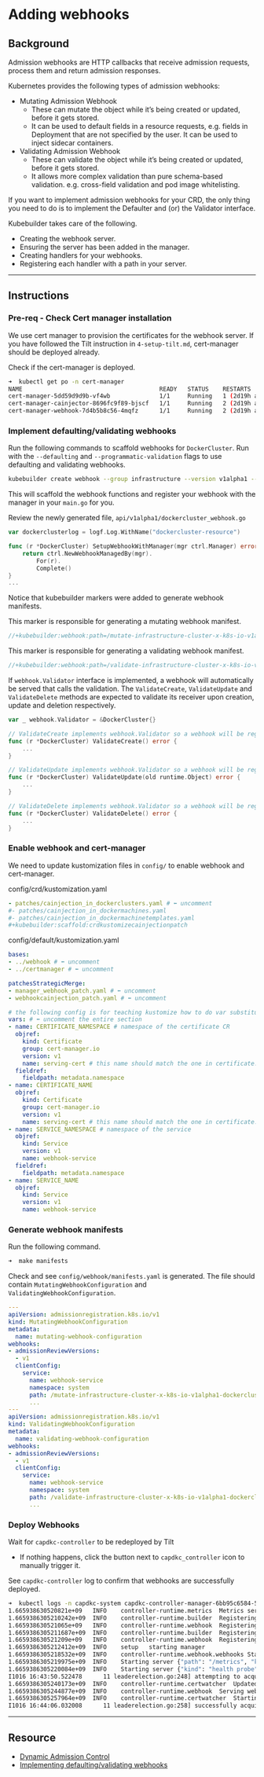 # Adding webhooks

## Background
Admission webhooks are HTTP callbacks that receive admission requests, process them and return admission responses.

Kubernetes provides the following types of admission webhooks:
* Mutating Admission Webhook
  * These can mutate the object while it’s being created or updated, before it gets stored. 
  * It can be used to default fields in a resource requests, e.g. fields in Deployment that are not specified by the user. It can be used to inject sidecar containers.
* Validating Admission Webhook
  * These can validate the object while it’s being created or updated, before it gets stored. 
  * It allows more complex validation than pure schema-based validation. e.g. cross-field validation and pod image whitelisting.

If you want to implement admission webhooks for your CRD, the only thing you need to do is to implement the Defaulter and (or) the Validator interface.

Kubebuilder takes care of the following.
* Creating the webhook server.
* Ensuring the server has been added in the manager.
* Creating handlers for your webhooks.
* Registering each handler with a path in your server.

---
## Instructions
### Pre-req - Check Cert manager installation
We use cert manager to provision the certificates for the webhook server. If you have followed the Tilt instruction in `4-setup-tilt.md`, cert-manager should be deployed already.

Check if the cert-manager is deployed.
```bash
➜  kubectl get po -n cert-manager
NAME                                       READY   STATUS    RESTARTS        AGE
cert-manager-5dd59d9d9b-vf4wb              1/1     Running   1 (2d19h ago)   3d18h
cert-manager-cainjector-8696fc9f89-bjscf   1/1     Running   2 (2d19h ago)   3d18h
cert-manager-webhook-7d4b5b8c56-4mqfz      1/1     Running   2 (2d19h ago)   3d18h
```

### Implement defaulting/validating webhooks
Run the following commands to scaffold webhooks for `DockerCluster`. Run with the `--defaulting` and `--programmatic-validation` flags to use defaulting and validating webhooks.
```bash
kubebuilder create webhook --group infrastructure --version v1alpha1 --kind DockerCluster --defaulting --programmatic-validation
```

This will scaffold the webhook functions and register your webhook with the manager in your `main.go` for you.

Review the newly generated file, `api/v1alpha1/dockercluster_webhook.go`
```go
var dockerclusterlog = logf.Log.WithName("dockercluster-resource")

func (r *DockerCluster) SetupWebhookWithManager(mgr ctrl.Manager) error {
	return ctrl.NewWebhookManagedBy(mgr).
		For(r).
		Complete()
}
...
```

Notice that kubebuilder markers were added to generate webhook manifests.

This marker is responsible for generating a mutating webhook manifest.
```go
//+kubebuilder:webhook:path=/mutate-infrastructure-cluster-x-k8s-io-v1alpha1-dockercluster,mutating=true,failurePolicy=fail,sideEffects=None,groups=infrastructure.cluster.x-k8s.io,resources=dockerclusters,verbs=create;update,versions=v1alpha1,name=mdockercluster.kb.io,admissionReviewVersions=v1
```

This marker is responsible for generating a validating webhook manifest.
```go
//+kubebuilder:webhook:path=/validate-infrastructure-cluster-x-k8s-io-v1alpha1-dockercluster,mutating=false,failurePolicy=fail,sideEffects=None,groups=infrastructure.cluster.x-k8s.io,resources=dockerclusters,verbs=create;update,versions=v1alpha1,name=vdockercluster.kb.io,admissionReviewVersions=v1
```

If `webhook.Validator` interface is implemented, a webhook will automatically be served that calls the validation.
The `ValidateCreate`, `ValidateUpdate` and `ValidateDelete` methods are expected to validate its receiver upon creation, update and deletion respectively. 
```go
var _ webhook.Validator = &DockerCluster{}

// ValidateCreate implements webhook.Validator so a webhook will be registered for the type
func (r *DockerCluster) ValidateCreate() error {
	...
}

// ValidateUpdate implements webhook.Validator so a webhook will be registered for the type
func (r *DockerCluster) ValidateUpdate(old runtime.Object) error {
	...
}

// ValidateDelete implements webhook.Validator so a webhook will be registered for the type
func (r *DockerCluster) ValidateDelete() error {
	...
}
```

### Enable webhook and cert-manager
We need to update kustomization files in `config/` to enable webhook and cert-manager.

config/crd/kustomization.yaml
```yaml
- patches/cainjection_in_dockerclusters.yaml # ⬅️ uncomment
#- patches/cainjection_in_dockermachines.yaml
#- patches/cainjection_in_dockermachinetemplates.yaml
#+kubebuilder:scaffold:crdkustomizecainjectionpatch
```

config/default/kustomization.yaml
```yaml
bases:
- ../webhook # ⬅️ uncomment
- ../certmanager # ⬅️ uncomment

patchesStrategicMerge:
- manager_webhook_patch.yaml # ⬅️ uncomment
- webhookcainjection_patch.yaml # ⬅️ uncomment

# the following config is for teaching kustomize how to do var substitution
vars: # ⬅️ uncomment the entire section
- name: CERTIFICATE_NAMESPACE # namespace of the certificate CR
  objref:
    kind: Certificate
    group: cert-manager.io
    version: v1
    name: serving-cert # this name should match the one in certificate.yaml
  fieldref:
    fieldpath: metadata.namespace
- name: CERTIFICATE_NAME
  objref:
    kind: Certificate
    group: cert-manager.io
    version: v1
    name: serving-cert # this name should match the one in certificate.yaml
- name: SERVICE_NAMESPACE # namespace of the service
  objref:
    kind: Service
    version: v1
    name: webhook-service
  fieldref:
    fieldpath: metadata.namespace
- name: SERVICE_NAME
  objref:
    kind: Service
    version: v1
    name: webhook-service
```

### Generate webhook manifests
Run the following command.
```bash
➜  make manifests
```

Check and see `config/webhook/manifests.yaml` is generated. The file should contain `MutatingWebhookConfiguration` and `ValidatingWebhookConfiguration`.
```yaml
---
apiVersion: admissionregistration.k8s.io/v1
kind: MutatingWebhookConfiguration
metadata:
  name: mutating-webhook-configuration
webhooks:
- admissionReviewVersions:
  - v1
  clientConfig:
    service:
      name: webhook-service
      namespace: system
      path: /mutate-infrastructure-cluster-x-k8s-io-v1alpha1-dockercluster
      ...
---
apiVersion: admissionregistration.k8s.io/v1
kind: ValidatingWebhookConfiguration
metadata:
  name: validating-webhook-configuration
webhooks:
- admissionReviewVersions:
  - v1
  clientConfig:
    service:
      name: webhook-service
      namespace: system
      path: /validate-infrastructure-cluster-x-k8s-io-v1alpha1-dockercluster
      ...
```

### Deploy Webhooks
Wait for `capdkc-controller` to be redeployed by Tilt
* If nothing happens, click the button next to `capdkc_controller` icon to manually trigger it.

See `capdkc-controller` log to confirm that webhooks are successfully deployed.
```bash
➜  kubectl logs -n capdkc-system capdkc-controller-manager-6bb95c6584-5xqmk -f
1.665938630520821e+09	INFO	controller-runtime.metrics	Metrics server is starting to listen	{"addr": ":8080"}
1.6659386305210242e+09	INFO	controller-runtime.builder	Registering a mutating webhook	{"GVK": "infrastructure.cluster.x-k8s.io/v1alpha1, Kind=DockerCluster", "path": "/mutate-infrastructure-cluster-x-k8s-io-v1alpha1-dockercluster"}
1.665938630521065e+09	INFO	controller-runtime.webhook	Registering webhook	{"path": "/mutate-infrastructure-cluster-x-k8s-io-v1alpha1-dockercluster"}
1.6659386305211687e+09	INFO	controller-runtime.builder	Registering a validating webhook	{"GVK": "infrastructure.cluster.x-k8s.io/v1alpha1, Kind=DockerCluster", "path": "/validate-infrastructure-cluster-x-k8s-io-v1alpha1-dockercluster"}
1.665938630521209e+09	INFO	controller-runtime.webhook	Registering webhook	{"path": "/validate-infrastructure-cluster-x-k8s-io-v1alpha1-dockercluster"}
1.6659386305212412e+09	INFO	setup	starting manager
1.6659386305218532e+09	INFO	controller-runtime.webhook.webhooks	Starting webhook server
1.6659386305219975e+09	INFO	Starting server	{"path": "/metrics", "kind": "metrics", "addr": "[::]:8080"}
1.6659386305220084e+09	INFO	Starting server	{"kind": "health probe", "addr": "[::]:8081"}
I1016 16:43:50.522478      11 leaderelection.go:248] attempting to acquire leader lease capdkc-system/c9b04f86.cluster.x-k8s.io...
1.6659386305240173e+09	INFO	controller-runtime.certwatcher	Updated current TLS certificate
1.6659386305244877e+09	INFO	controller-runtime.webhook	Serving webhook server	{"host": "", "port": 9443}
1.6659386305257964e+09	INFO	controller-runtime.certwatcher	Starting certificate watcher
I1016 16:44:06.032008      11 leaderelection.go:258] successfully acquired lease capdkc-system/c9b04f86.cluster.x-k8s.io
```

---
## Resource
* [Dynamic Admission Control](https://kubernetes.io/docs/reference/access-authn-authz/extensible-admission-controllers/)
* [Implementing defaulting/validating webhooks](https://book.kubebuilder.io/cronjob-tutorial/webhook-implementation.html)